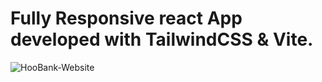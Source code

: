 # Fully Responsive react App developed with TailwindCSS & Vite.




![HooBank-Website](https://user-images.githubusercontent.com/125195617/218422624-15de9d73-c503-405c-82dc-aca9483ada8e.png)
